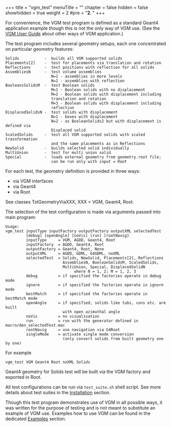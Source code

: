+++
title = "vgm_test"
menuTitle = ""
chapter = false
hidden = false
showhidden = true
weight = 2
#pre = "<b>2. </b>"
+++
 
For convenience, the VGM test program is defined as a standard Geant4 application example 
though this is not the only way of VGM use. 
(See the [VGM User Guide](/user-guide) about other ways of VGM application.)

The test program includes several geometry setups, each one concentrated on particular 
geometry features:

    Solids           -  builds all VGM supported solids 
    Placements[2]    -  test for placements via translation and rotation
    Reflections      -  test positions with reflection for all solids               
    AssembliesN      -  test volume assemblies
                        N=1 - assemblies in more levels
                        N=2 - assemblies with reflection
    BooleansSolidsM  -  test Boolean solids
                        M=1 - Boolean solids with no displacement
                        M=2 - Boolean solids with displacement including
                        translation and rotation
                        M=3 - Boolean solids with displacement including
                        reflection
    DisplacedSolidsN -  test solids with displacement
                        N=1 - boxes with displacement
                        N=2 - as BooleanSolids2 but with displacement is defined via
                        Displaced solid
    ScaledSolids     -  test all VGM supported solids with scaled trasnformation
                        and the same placements as in Reflections 
    NewSolid         -  builds selected solid individually
    MultiUnion       -  test for multi union solid
    Special          -  loads external geometry from geometry.root file;
                        can be run only with input = Root             

 For each test, the geometry definition is provided in three ways:
 * via VGM interfaces
 * via Geant4
 * via Root

 See classes TstGeometryViaXXX, XXX = VGM, Geant4, Root.
 
The selection of the test configuration is made via arguments passed
into main program:

    Usage: 
    vgm_test inputType inputFactory outputFactory outputXML selectedTest 
             [debug] [openAngle] [noVis] [run] [rootNavig]
             inputType     = VGM, AGDD, Geant4, Root
             inputFactory  = AGDD, Geant4, Root
             outputFactory = Geant4, Root, None
             outputXML     = AGDD, GDML, G4GDML, noXML
             selectedTest  = Solids, NewSolid, Placements[2], Reflections
                             AssembliesN, BooleanSolidsM, ScaledSolids, 
                             MultiUnion, Special, DisplacedSolidN
                                  where N = 1, 2; M = 1, 2, 3
             debug         = if specified the factories operate in debug mode
             ignore        = if specified the factories operate in ignore mode
             bestMatch     = if specified the factories operate in bestMatch mode
             openAngle     = if specified, solids like tubs, cons etc. are built
                             with open azimuthal angle
             noVis         = no visualisation
             run           = run with the generator defined in macro/den_selectedTest.mac
             rootNavig     = use navigation via G4Root
             singleMode    = activate single mode conversion
                             (only convert solids from built geometry one by one)

For example

    vgm_test VGM Geant4 Root noXML Solids
 
Geant4 geometry for Solids test will be built via the VGM factory
and exported in Root.         
 
All test configurations can be run via `test_suite.sh` shell script. See more details about test suites in the [Installation](/installation) section. 
 
Though this test program demonstrates use of VGM in all possible
ways, it was written for the purpose of testing and is not
meant to substitute an example of VGM use.
Examples how to use VGM can be found in the dedicated [Examples](/examples) section.
